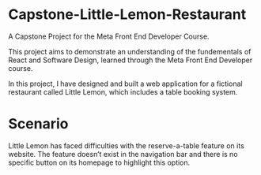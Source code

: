 # Capstone-Little-Lemon-Restaurant
A Capstone Project for the Meta Front End Developer Course. 

This project aims to demonstrate an understanding of the fundementals of React and Software Design, learned through the Meta Front End Developer course.  

In this project, I have designed and built a web application for a fictional restaurant called Little Lemon, which includes a table booking system. 


# Scenario
Little Lemon has faced difficulties with the reserve-a-table feature on its website. The feature doesn’t exist in the navigation bar and there is no specific button on its homepage to highlight this option. 


